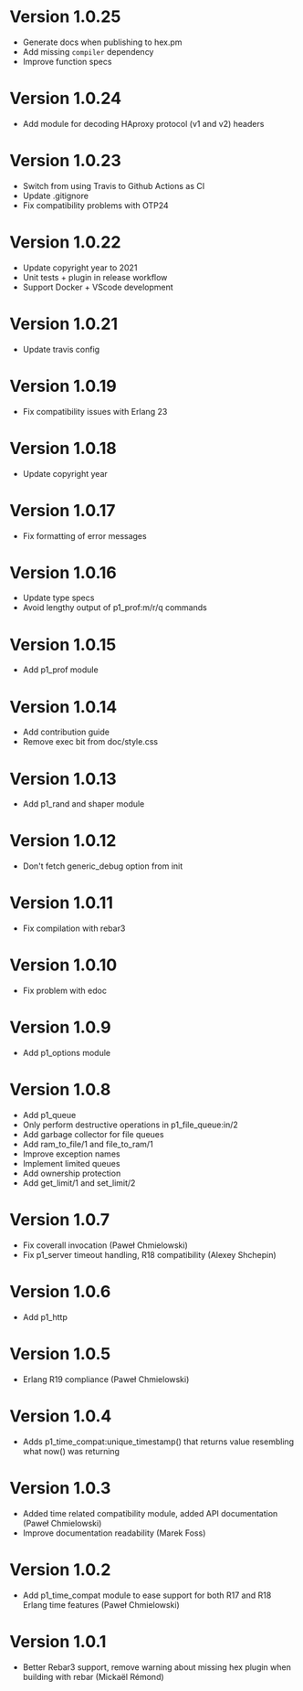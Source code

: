 # Version 1.0.25

* Generate docs when publishing to hex.pm
* Add missing `compiler` dependency
* Improve function specs

# Version 1.0.24

* Add module for decoding HAproxy protocol (v1 and v2) headers

# Version 1.0.23

* Switch from using Travis to Github Actions as CI
* Update .gitignore
* Fix compatibility problems with OTP24

# Version 1.0.22

* Update copyright year to 2021
* Unit tests + plugin in release workflow
* Support Docker + VScode development

# Version 1.0.21

* Update travis config

# Version 1.0.19

* Fix compatibility issues with Erlang 23

# Version 1.0.18

* Update copyright year

# Version 1.0.17

* Fix formatting of error messages

# Version 1.0.16

* Update type specs
* Avoid lengthy output of p1\_prof:m/r/q commands

# Version 1.0.15

* Add p1\_prof module

# Version 1.0.14

* Add contribution guide
* Remove exec bit from doc/style.css

# Version 1.0.13

* Add p1\_rand and shaper module

# Version 1.0.12

* Don't fetch generic\_debug option from init

# Version 1.0.11

* Fix compilation with rebar3

# Version 1.0.10

* Fix problem with edoc

# Version 1.0.9

* Add p1_options module

# Version 1.0.8

* Add p1_queue
* Only perform destructive operations in p1_file_queue:in/2
* Add garbage collector for file queues
* Add ram_to_file/1 and file_to_ram/1
* Improve exception names
* Implement limited queues
* Add ownership protection
* Add get_limit/1 and set_limit/2

# Version 1.0.7

* Fix coverall invocation (Paweł Chmielowski)
* Fix p1_server timeout handling, R18 compatibility (Alexey Shchepin)

# Version 1.0.6

* Add p1_http

# Version 1.0.5

* Erlang R19 compliance (Paweł Chmielowski)

# Version 1.0.4

* Adds p1_time_compat:unique_timestamp() that returns value resembling what now() was returning

# Version 1.0.3

* Added time related compatibility module, added API documentation (Paweł Chmielowski)
* Improve documentation readability (Marek Foss)

# Version 1.0.2

* Add p1_time_compat module to ease support for both R17 and R18
  Erlang time features (Paweł Chmielowski)

# Version 1.0.1

* Better Rebar3 support, remove warning about missing hex plugin when
  building with rebar (Mickaël Rémond)
